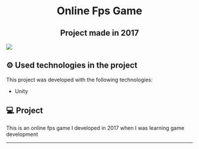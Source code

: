 <h1 align="center">
  Online Fps Game
</h1>
<h2 align="center">Project made in 2017</h2>
<img align="center" src="https://i.imgur.com/IT8yJ05.jpg"/>

<br>



## &#9881; Used technologies in the project

This project was developed with the following technologies:

- Unity

## 💻 Project

This is an online fps game I developed in 2017 when I was learning game development

---
